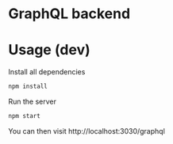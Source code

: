 # GraphQL backend

# Usage (dev)

Install all dependencies

```sh
npm install
```

Run the server

```sh
npm start
```

You can then visit http://localhost:3030/graphql
